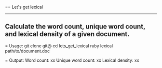 == Let's get lexical

---
Calculate the word count, unique word count, and lexical density of a given document.
---

= Usage:
git clone git@
cd lets_get_lexical
ruby lexical path/to/document.doc

= Output:
Word count: xx
Unique word count: xx
Lexical density: xx
